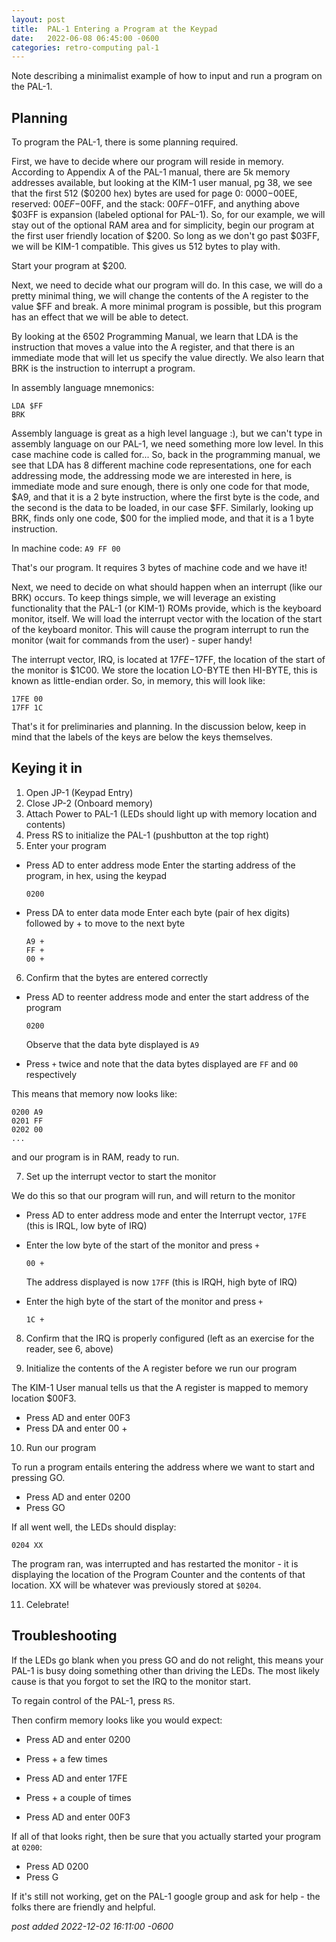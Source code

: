 ```yaml
---
layout:	post
title:	PAL-1 Entering a Program at the Keypad
date:	2022-06-08 06:45:00 -0600
categories:	retro-computing pal-1
---
```

Note describing a minimalist example of how to input and run a program on the PAL-1.

<!--more-->

## Planning
To program the PAL-1, there is some planning required.

First, we have to decide where our program will reside in memory. According to Appendix A of the PAL-1 manual, there are 5k memory addresses available, but looking at the KIM-1 user manual, pg 38, we see that the first 512 ($0200 hex) bytes are used for page 0: $0000-$00EE, reserved: $00EF-$00FF, and the stack: $00FF-$01FF, and anything above $03FF is expansion (labeled optional for PAL-1). So, for our example, we will stay out of the optional RAM area and for simplicity, begin our program at the first user friendly location of $200. So long as we don't go past $03FF, we will be KIM-1 compatible. This gives us 512 bytes to play with.

Start your program at $200.

Next, we need to decide what our program will do. In this case, we will do a pretty minimal thing, we will change the contents of the A register to the value $FF and break. A more minimal program is possible, but this program has an effect that we will be able to detect.

By looking at the 6502 Programming Manual, we learn that LDA is the instruction that moves a value into the A register, and that there is an immediate mode that will let us specify the value directly. We also learn that BRK is the instruction to interrupt a program.

In assembly language mnemonics:

```
LDA $FF
BRK
```

Assembly language is great as a high level language :), but we can't type in assembly language on our PAL-1, we need something more low level. In this case machine code is called for... So, back in the programming manual, we see that LDA has 8 different machine code representations, one for each addressing mode, the addressing mode we are interested in here, is immediate mode and sure enough, there is only one code for that mode, $A9, and that it is a 2 byte instruction, where the first byte is the code, and the second is the data to be loaded, in our case $FF. Similarly, looking up BRK, finds only one code, $00 for the implied mode, and that it is a 1 byte instruction.

In machine code:
`A9 FF 00`

That's our program. It requires 3 bytes of machine code and we have it!

Next, we need to decide on what should happen when an interrupt (like our BRK) occurs. To keep things simple, we will leverage an existing functionality that the PAL-1 (or KIM-1) ROMs provide, which is the keyboard monitor, itself. We will load the interrupt vector with the location of the start of the keyboard monitor. This will cause the program interrupt to run the monitor (wait for commands from the user) - super handy!

The interrupt vector, IRQ, is located at $17FE-$17FF, the location of the start of the monitor is $1C00. We store the location LO-BYTE then HI-BYTE, this is known as little-endian order. So, in memory, this will look like:

```
17FE 00
17FF 1C
```

That's it for preliminaries and planning. In the discussion below, keep in mind that the labels of the keys are below the keys themselves.

## Keying it in

1. Open JP-1 (Keypad Entry)
2. Close JP-2 (Onboard memory)
3. Attach Power to PAL-1 (LEDs should light up with memory location and contents)
4. Press RS to initialize the PAL-1 (pushbutton at the top right)
5. Enter your program

 * Press AD to enter address mode
Enter the starting address of the program, in hex, using the keypad

     `0200`

 * Press DA to enter data mode
Enter each byte (pair of hex digits) followed by + to move to the next byte

     ```
     A9 +
     FF +
     00 +
     ```

6. Confirm that the bytes are entered correctly
 * Press AD to reenter address mode and enter the start address of the program

     `0200`
     
     Observe that the data byte displayed is `A9`

 * Press `+` twice and note that the data bytes displayed are `FF` and `00` respectively

 This means that memory now looks like:

 ```
 0200 A9
 0201 FF
 0202 00
 ...
 ```

 and our program is in RAM, ready to run.

7. Set up the interrupt vector to start the monitor

 We do this so that our program will run, and will return to the monitor

 * Press AD to enter address mode and enter the Interrupt vector, `17FE` (this is IRQL, low byte of IRQ)
 * Enter the low byte of the start of the monitor and press `+`

     `00 +`

     The address displayed is now `17FF` (this is IRQH, high byte of IRQ)
 * Enter the high byte of the start of the monitor and press `+`

     `1C +`

8. Confirm that the IRQ is properly configured (left as an exercise for the reader, see 6, above)

9. Initialize the contents of the A register before we run our program

 The KIM-1 User manual tells us that the A register is mapped to memory location $00F3.

 * Press AD and enter 00F3
 * Press DA and enter 00 +

10. Run our program

To run a program entails entering the address where we want to start and pressing GO.

* Press AD and enter 0200
* Press GO

If all went well, the LEDs should display:

`0204 XX`

The program ran, was interrupted and has restarted the monitor - it is displaying the location of the Program Counter and the contents of that location. XX will be whatever was previously stored at `$0204`.

11. Celebrate!

## Troubleshooting
If the LEDs go blank when you press GO and do not relight, this means your PAL-1 is busy doing something other than driving the LEDs. The most likely cause is that you forgot to set the IRQ to the monitor start.

To regain control of the PAL-1, press `RS`.

Then confirm memory looks like you would expect:

* Press AD and enter 0200
* Press + a few times

* Press AD and enter 17FE
* Press + a couple of times

* Press AD and enter 00F3

If all of that looks right, then be sure that you actually started your program at `0200`:

* Press AD 0200
* Press G

If it's still not working, get on the PAL-1 google group and ask for help - the folks there are friendly and helpful.

*post added 2022-12-02 16:11:00 -0600*
